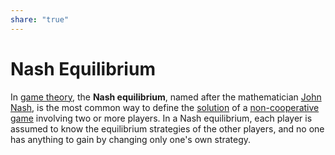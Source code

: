 ```yaml
---  
share: "true"  
---  
```

# Nash Equilibrium  
In [game theory](https://en.wikipedia.org/wiki/Game_theory), the **Nash equilibrium**, named after the mathematician [John Nash](https://en.wikipedia.org/wiki/John_Forbes_Nash_Jr. "John Forbes Nash Jr."), is the most common way to define the [solution](https://en.wikipedia.org/wiki/Solution_concept "Solution concept") of a [non-cooperative game](https://en.wikipedia.org/wiki/Non-cooperative_game "Non-cooperative game") involving two or more players. In a Nash equilibrium, each player is assumed to know the equilibrium strategies of the other players, and no one has anything to gain by changing only one's own strategy.  
  
